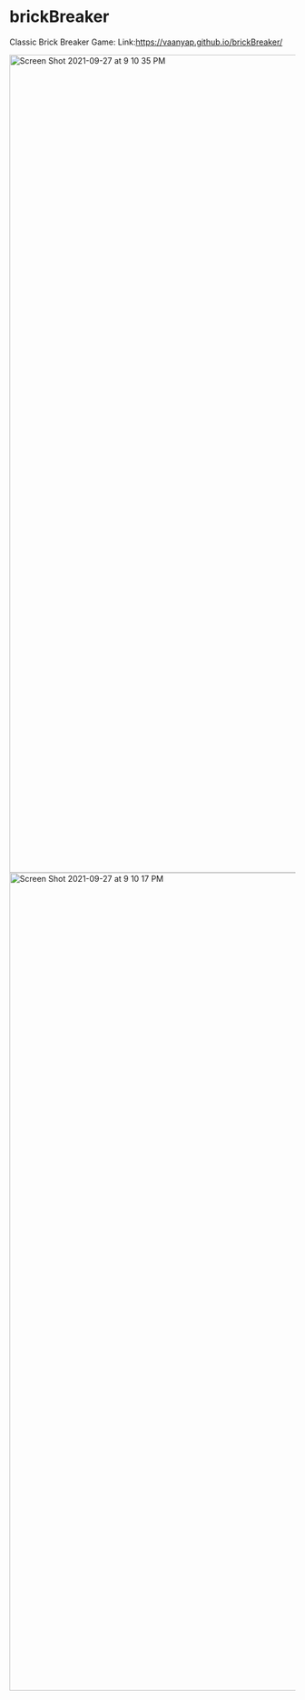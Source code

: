 # brickBreaker

Classic Brick Breaker Game:
Link:https://vaanyap.github.io/brickBreaker/

<img width="1438" alt="Screen Shot 2021-09-27 at 9 10 35 PM" src="https://user-images.githubusercontent.com/71617367/135005941-eac873d5-aada-4191-a2bd-1e989b412164.png">

<img width="1438" alt="Screen Shot 2021-09-27 at 9 10 17 PM" src="https://user-images.githubusercontent.com/71617367/135005918-ba84bbdb-13e3-4f59-903b-a6dfdb6bb8ef.png">
